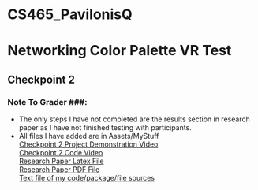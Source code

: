 # CS465_PavilonisQ

# Networking Color Palette VR Test #

## Checkpoint 2 ##

### Note To Grader ###:
 - The only steps I have not completed are the results section in research paper as I have not finished testing with participants. 
 - All files I have added are in Assets/MyStuff <br>
[Checkpoint 2 Project Demonstration Video](https://youtu.be/PAyXtNHcipc) <br>
[Checkpoint 2 Code Video](https://youtu.be/37n4za1-ZTI) <br>
[Research Paper Latex File](https://github.com/csu-hci-projects/CS465_PavilonisQ/blob/main/ResearchPaper/CS_465_Pavilonis_Quintin_Research_Paper.tex) <br>
[Research Paper PDF File](https://github.com/csu-hci-projects/CS465_PavilonisQ/blob/main/ResearchPaper/CS_465_Pavilonis_Quintin_Research_Paper.pdf) <br>
[Text file of my code/package/file sources](https://github.com/csu-hci-projects/CS465_PavilonisQ/blob/main/Assets/MyStuff/NotMine.txt)

